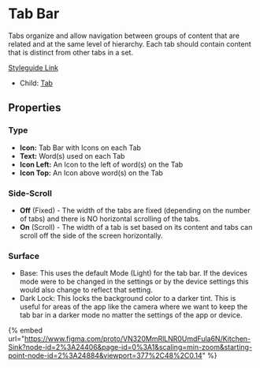 # Tab Bar

Tabs organize and allow navigation between groups of content that are related and at the same level of hierarchy. Each tab should contain content that is distinct from other tabs in a set.

[Styleguide Link](https://app.zeplin.io/styleguide/6041aec8159a9b10c34d0182/components?cseid=608799eab9983f179fba44d4)

* Child: [Tab](../overview/tab/)

## Properties

### Type

* **Icon:** Tab Bar with Icons on each Tab
* **Text:** Word(s) used on each Tab
* **Icon Left:** An Icon to the left of word(s) on the Tab
* **Icon Top:** An Icon above word(s) on the Tab

### Side-Scroll

* **Off** (Fixed) - The width of the tabs are fixed (depending on the number of tabs) and there is NO horizontal scrolling of the tabs.
* **On** (Scroll) - The width of a tab is set based on its content and tabs can scroll off the side of the screen horizontally.

### Surface

* Base: This uses the default Mode (Light) for the tab bar. If the devices mode were to be changed in the settings or by the device settings this would also change to reflect that setting.
* Dark Lock: This locks the background color to a darker tint.  This is useful for areas of the app like the camera where we want to keep the tab bar in a darker mode no matter the settings of the app or device.



{% embed url="https://www.figma.com/proto/VN320MmRlLNR0UmdFula6N/Kitchen-Sink?node-id=2%3A24406&page-id=0%3A1&scaling=min-zoom&starting-point-node-id=2%3A24884&viewport=377%2C48%2C0.14" %}
